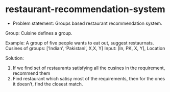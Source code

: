 # restaurant-recommendation-system

* Problem statement: Groups based restaurant recommendation system. 

Group: Cuisine defines a group.  

Example: A group of five people wants to eat out, suggest restaurnats. 
	Cusines of groups: [‘Indian’, ‘Pakistani’, X,X, Y]
	Input: [In, PK, X, Y], Location


Solution: 
1.	If we find set of restaurants satisfying all the cusines in the requirement, recommend them 
2.	Find restaurant which satisy most of the requirements, then for the ones it doesn’t, find the closest match.
